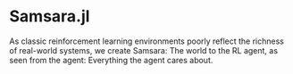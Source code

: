 # Samsara.jl

As classic reinforcement learning environments poorly reflect the richness of real-world systems, we create Samsara: The world to the RL agent, as seen from the agent: Everything the agent cares about.
